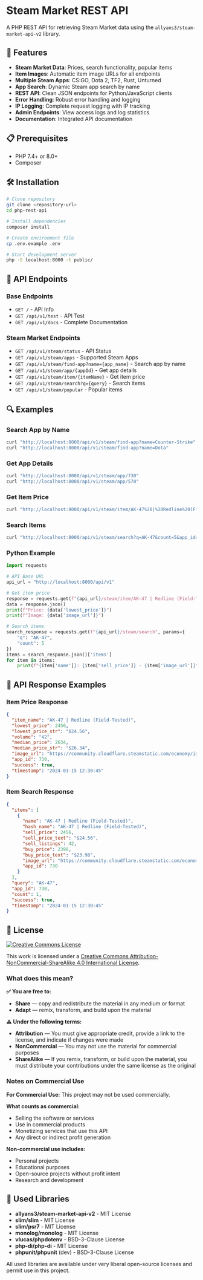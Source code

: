 # Steam Market REST API

A PHP REST API for retrieving Steam Market data using the `allyans3/steam-market-api-v2` library.

## 🚀 Features

- **Steam Market Data**: Prices, search functionality, popular items
- **Item Images**: Automatic item image URLs for all endpoints
- **Multiple Steam Apps**: CS:GO, Dota 2, TF2, Rust, Unturned
- **App Search**: Dynamic Steam app search by name
- **REST API**: Clean JSON endpoints for Python/JavaScript clients
- **Error Handling**: Robust error handling and logging
- **IP Logging**: Complete request logging with IP tracking
- **Admin Endpoints**: View access logs and log statistics
- **Documentation**: Integrated API documentation

## 📋 Prerequisites

- PHP 7.4+ or 8.0+
- Composer

## 🛠️ Installation

```bash
# Clone repository
git clone <repository-url>
cd php-rest-api

# Install dependencies
composer install

# Create environment file
cp .env.example .env

# Start development server
php -S localhost:8000 -t public/
```

## 📡 API Endpoints

### Base Endpoints
- `GET /` - API Info
- `GET /api/v1/test` - API Test
- `GET /api/v1/docs` - Complete Documentation

### Steam Market Endpoints
- `GET /api/v1/steam/status` - API Status
- `GET /api/v1/steam/apps` - Supported Steam Apps
- `GET /api/v1/steam/find-app?name={app_name}` - Search app by name
- `GET /api/v1/steam/app/{appId}` - Get app details
- `GET /api/v1/steam/item/{itemName}` - Get item price
- `GET /api/v1/steam/search?q={query}` - Search items
- `GET /api/v1/steam/popular` - Popular items

## 🔍 Examples

### Search App by Name
```bash
curl "http://localhost:8000/api/v1/steam/find-app?name=Counter-Strike"
curl "http://localhost:8000/api/v1/steam/find-app?name=Dota"
```

### Get App Details
```bash
curl "http://localhost:8000/api/v1/steam/app/730"
curl "http://localhost:8000/api/v1/steam/app/570"
```

### Get Item Price
```bash
curl "http://localhost:8000/api/v1/steam/item/AK-47%20|%20Redline%20(Field-Tested)"
```

### Search Items
```bash
curl "http://localhost:8000/api/v1/steam/search?q=AK-47&count=5&app_id=730"
```

### Python Example
```python
import requests

# API Base URL
api_url = "http://localhost:8000/api/v1"

# Get item price
response = requests.get(f"{api_url}/steam/item/AK-47 | Redline (Field-Tested)")
data = response.json()
print(f"Price: {data['lowest_price']}")
print(f"Image: {data['image_url']}")

# Search items
search_response = requests.get(f"{api_url}/steam/search", params={
    "q": "AK-47",
    "count": 5
})
items = search_response.json()['items']
for item in items:
    print(f"{item['name']}: {item['sell_price']} - {item['image_url']}")
```

## 📄 API Response Examples

### Item Price Response
```json
{
  "item_name": "AK-47 | Redline (Field-Tested)",
  "lowest_price": 2456,
  "lowest_price_str": "$24.56",
  "volume": "42",
  "median_price": 2634,
  "median_price_str": "$26.34",
  "image_url": "https://community.cloudflare.steamstatic.com/economy/image/fWFc82js0fmoRAP-qOIPu5THSWqfSmTELLqcUywGkijVjZULUrsm1j-9xgEObwgfEh_nvjlWhNzZCveCDfIBj98xqodQ2CZknz56P7fiDzZ2TQXJVfdhX_Dpsw",
  "app_id": 730,
  "success": true,
  "timestamp": "2024-01-15 12:30:45"
}
```

### Item Search Response
```json
{
  "items": [
    {
      "name": "AK-47 | Redline (Field-Tested)",
      "hash_name": "AK-47 | Redline (Field-Tested)",
      "sell_price": 2456,
      "sell_price_text": "$24.56",
      "sell_listings": 42,
      "buy_price": 2398,
      "buy_price_text": "$23.98",
      "image_url": "https://community.cloudflare.steamstatic.com/economy/image/fWFc82js0fmoRAP-qOIPu5THSWqfSmTELLqcUywGkijVjZULUrsm1j-9xgEObwgfEh_nvjlWhNzZCveCDfIBj98xqodQ2CZknz56P7fiDzZ2TQXJVfdhX_Dpsw",
      "app_id": 730
    }
  ],
  "query": "AK-47",
  "app_id": 730,
  "count": 1,
  "success": true,
  "timestamp": "2024-01-15 12:30:45"
}
```

## 📄 License

[![Creative Commons License](https://i.creativecommons.org/l/by-nc-sa/4.0/88x31.png)](http://creativecommons.org/licenses/by-nc-sa/4.0/)

This work is licensed under a [Creative Commons Attribution-NonCommercial-ShareAlike 4.0 International License](http://creativecommons.org/licenses/by-nc-sa/4.0/).

### What does this mean?

**✅ You are free to:**
- **Share** — copy and redistribute the material in any medium or format
- **Adapt** — remix, transform, and build upon the material

**⚠️ Under the following terms:**
- **Attribution** — You must give appropriate credit, provide a link to the license, and indicate if changes were made
- **NonCommercial** — You may not use the material for commercial purposes
- **ShareAlike** — If you remix, transform, or build upon the material, you must distribute your contributions under the same license as the original

### Notes on Commercial Use

**For Commercial Use:** This project may not be used commercially.

**What counts as commercial:**
- Selling the software or services
- Use in commercial products
- Monetizing services that use this API
- Any direct or indirect profit generation

**Non-commercial use includes:**
- Personal projects
- Educational purposes
- Open-source projects without profit intent
- Research and development

## 🙏 Used Libraries

- **allyans3/steam-market-api-v2** - MIT License
- **slim/slim** - MIT License
- **slim/psr7** - MIT License  
- **monolog/monolog** - MIT License
- **vlucas/phpdotenv** - BSD-3-Clause License
- **php-di/php-di** - MIT License
- **phpunit/phpunit** (dev) - BSD-3-Clause License

All used libraries are available under very liberal open-source licenses and permit use in this project.
